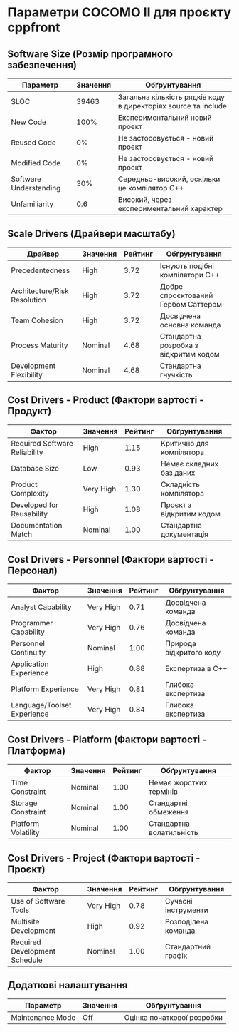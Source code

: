 # Параметри COCOMO II для проєкту cppfront

## Software Size (Розмір програмного забезпечення)
| Параметр | Значення | Обґрунтування |
|-----------|-------|---------------|
| SLOC | 39463 | Загальна кількість рядків коду в директоріях source та include |
| New Code | 100% | Експериментальний новий проєкт |
| Reused Code | 0% | Не застосовується - новий проєкт |
| Modified Code | 0% | Не застосовується - новий проєкт |
| Software Understanding | 30% | Середньо-високий, оскільки це компілятор C++ |
| Unfamiliarity | 0.6 | Високий, через експериментальний характер |

## Scale Drivers (Драйвери масштабу)
| Драйвер | Значення | Рейтинг | Обґрунтування |
|--------|-------|---------|---------------|
| Precedentedness | High | 3.72 | Існують подібні компілятори C++ |
| Architecture/Risk Resolution | High | 3.72 | Добре спроєктований Гербом Саттером |
| Team Cohesion | High | 3.72 | Досвідчена основна команда |
| Process Maturity | Nominal | 4.68 | Стандартна розробка з відкритим кодом |
| Development Flexibility | Nominal | 4.68 | Стандартна гнучкість |

## Cost Drivers - Product (Фактори вартості - Продукт)
| Фактор | Значення | Рейтинг | Обґрунтування |
|--------|-------|---------|---------------|
| Required Software Reliability | High | 1.15 | Критично для компілятора |
| Database Size | Low | 0.93 | Немає складних баз даних |
| Product Complexity | Very High | 1.30 | Складність компілятора |
| Developed for Reusability | High | 1.08 | Проєкт з відкритим кодом |
| Documentation Match | Nominal | 1.00 | Стандартна документація |

## Cost Drivers - Personnel (Фактори вартості - Персонал)
| Фактор | Значення | Рейтинг | Обґрунтування |
|--------|-------|---------|---------------|
| Analyst Capability | Very High | 0.71 | Досвідчена команда |
| Programmer Capability | Very High | 0.76 | Досвідчена команда |
| Personnel Continuity | Nominal | 1.00 | Природа відкритого коду |
| Application Experience | High | 0.88 | Експертиза в C++ |
| Platform Experience | Very High | 0.81 | Глибока експертиза |
| Language/Toolset Experience | Very High | 0.84 | Глибока експертиза |

## Cost Drivers - Platform (Фактори вартості - Платформа)
| Фактор | Значення | Рейтинг | Обґрунтування |
|--------|-------|---------|---------------|
| Time Constraint | Nominal | 1.00 | Немає жорстких термінів |
| Storage Constraint | Nominal | 1.00 | Стандартні обмеження |
| Platform Volatility | Nominal | 1.00 | Стандартна волатильність |

## Cost Drivers - Project (Фактори вартості - Проєкт)
| Фактор | Значення | Рейтинг | Обґрунтування |
|--------|-------|---------|---------------|
| Use of Software Tools | Very High | 0.78 | Сучасні інструменти |
| Multisite Development | High | 0.92 | Розподілена команда |
| Required Development Schedule | Nominal | 1.00 | Стандартний графік |

## Додаткові налаштування
| Параметр | Значення | Обґрунтування |
|-----------|-------|---------------|
| Maintenance Mode | Off | Оцінка початкової розробки |